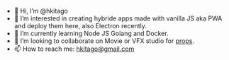 - 👋 Hi, I’m @hkitago
- 👀 I’m interested in creating hybride apps made with vanilla JS aka PWA and deploy them here, also Electron recently.
- 🌱 I’m currently learning Node JS Golang and Docker.
- 💞️ I’m looking to collaborate on Movie or VFX studio for [props](https://screenprops.tumblr.com).
- 📫 How to reach me: hkitago@gmail.com

<!---
hkitago/hkitago is a ✨ special ✨ repository because its `README.md` (this file) appears on your GitHub profile.
You can click the Preview link to take a look at your changes.
--->
